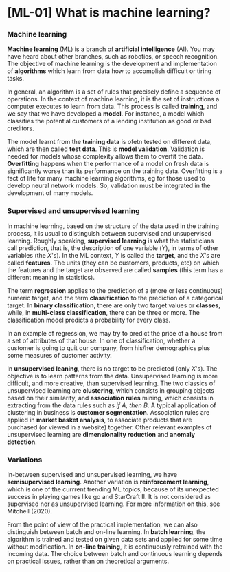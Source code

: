 # [ML-01] What is machine learning?

### Machine learning

**Machine learning** (ML) is a branch of **artificial intelligence** (AI). You may have heard about other branches, such as robotics, or speech recognition. The objective of machine learning is the development and implementation of **algorithms** which learn from data how to accomplish difficult or tiring tasks.

In general, an algorithm is a set of rules that precisely define a sequence of operations. In the context of machine learning, it is the set of instructions a computer executes to learn from data. This process is called **training**, and we say that we have developed a **model**. For instance, a model which classifies the potential customers of a lending institution as good or bad creditors.

The model learnt from the **training data** is ofetn tested on different data, which are then called **test data**. This is **model validation**. Validation is needed for models whose complexity allows them to overfit the data. **Overfitting** happens when the performance of a model on fresh data is significantly worse than its performance on the training data. Overfitting is a fact of life for many machine learning algorithms, eg for those used to develop neural network models. So, validation must be integrated in the development of many models.

### Supervised and unsupervised learning

In machine learning, based on the structure of the data used in the training process, it is usual to distinguish between supervised and unsupervised learning. Roughly speaking, **supervised learning** is what the statisticians call prediction, that is, the description of one variable ($Y$), in terms of other variables (the $X$'s). In the ML context, $Y$ is called the **target**, and the $X$'s are called **features**. The units (they can be customers, products, etc) on which the features and the target are observed are called **samples** (this term has a different meaning in statistics).

The term **regression** applies to the prediction of a (more or less continuous) numeric target, and the term **classification** to the prediction of a categorical target. In **binary classification**, there are only two target values or **classes**, while, in **multi-class classification**, there can be three or more. The classification model predicts a probability for every class.

In an example of regression, we may try to predict the price of a house from a set of attributes of that house. In one of classification, whether a customer is going to quit our company, from his/her demographics plus some measures of customer activity.

In **unsupervised leaning**, there is no target to be predicted (only $X$'s). The objective is to learn patterns from the data. Unsupervised learning is more difficult, and more creative, than supervised learning. The two classics of unsupervised learning are **clustering**, which consists in grouping objects based on their similarity, and **association rules** mining, which consists in extracting from the data rules such as *if A, then B*. A typical application of clustering in business is **customer segmentation**. Association rules are applied in **market basket analysis**, to associate products that are purchased (or viewed in a website) together. Other relevant examples of unsupervised learning are **dimensionality reduction** and **anomaly detection**.

### Variations

In-between supervised and unsupervised learning, we have **semisupervised learning**. Another variation is **reinforcement learning**, which is one of the currrent trending ML topics, because of its unexpected success in playing games like go and StarCraft II. It is not considered as supervised nor as unsupervised learning. For more information on this, see Mitchell (2020).

From the point of view of the practical implementation, we can also distinguish between batch and on-line learning. In **batch learning**, the algorithm is trained and tested on given data sets and applied for some time without modification. In **on-line training**, it is continuously retrained with the incoming data. The choice between batch and continuous learning depends on practical issues, rather than on theoretical arguments.
